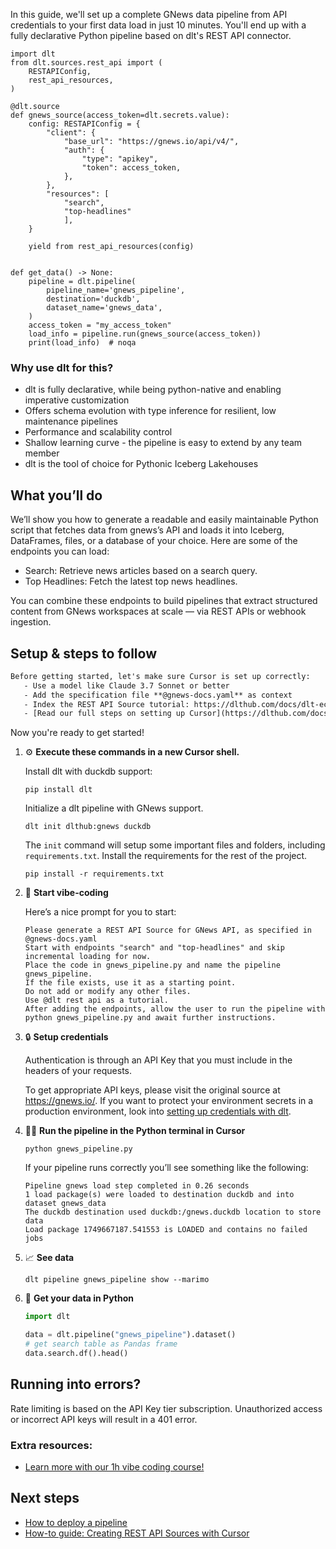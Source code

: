 In this guide, we'll set up a complete GNews data pipeline from API credentials to your first data load in just 10 minutes. You'll end up with a fully declarative Python pipeline based on dlt's REST API connector.

```python-outcome
import dlt
from dlt.sources.rest_api import (
    RESTAPIConfig,
    rest_api_resources,
)

@dlt.source
def gnews_source(access_token=dlt.secrets.value):
    config: RESTAPIConfig = {
        "client": {
            "base_url": "https://gnews.io/api/v4/",
            "auth": {
                "type": "apikey",
                "token": access_token,
            },
        },
        "resources": [
            "search",
            "top-headlines"
            ],
    }

    yield from rest_api_resources(config)


def get_data() -> None:
    pipeline = dlt.pipeline(
        pipeline_name='gnews_pipeline',
        destination='duckdb',
        dataset_name='gnews_data', 
    )
    access_token = "my_access_token"
    load_info = pipeline.run(gnews_source(access_token))
    print(load_info)  # noqa
```

### Why use dlt for this?

- dlt is fully declarative, while being python-native and enabling imperative customization
- Offers schema evolution with type inference for resilient, low maintenance pipelines
- Performance and scalability control
- Shallow learning curve - the pipeline is easy to extend by any team member
- dlt is the tool of choice for Pythonic Iceberg Lakehouses

## What you’ll do

We’ll show you how to generate a readable and easily maintainable Python script that fetches data from gnews’s API and loads it into Iceberg, DataFrames, files, or a database of your choice. Here are some of the endpoints you can load:

- Search: Retrieve news articles based on a search query.
- Top Headlines: Fetch the latest top news headlines.

You can combine these endpoints to build pipelines that extract structured content from GNews workspaces at scale — via REST APIs or webhook ingestion.

## Setup & steps to follow

```default
Before getting started, let's make sure Cursor is set up correctly:
   - Use a model like Claude 3.7 Sonnet or better
   - Add the specification file **@gnews-docs.yaml** as context
   - Index the REST API Source tutorial: https://dlthub.com/docs/dlt-ecosystem/verified-sources/rest_api/ and add it to context as **@dlt rest api**
   - [Read our full steps on setting up Cursor](https://dlthub.com/docs/dlt-ecosystem/llm-tooling/cursor-restapi#23-configuring-cursor-with-documentation)
```

Now you're ready to get started! 

1. ⚙️ **Execute these commands in a new Cursor shell.**
    
    Install dlt with duckdb support:
    ```shell
    pip install dlt
    ```

    Initialize a dlt pipeline with GNews support.
    ```shell
    dlt init dlthub:gnews duckdb
    ```

    The `init` command will setup some important files and folders, including `requirements.txt`. Install the requirements for the rest of the project.
    ```shell
    pip install -r requirements.txt
    ```
    
2. 🤠 **Start vibe-coding**
    
    Here’s a nice prompt for you to start: 
    
    ```prompt
    Please generate a REST API Source for GNews API, as specified in @gnews-docs.yaml 
    Start with endpoints "search" and "top-headlines" and skip incremental loading for now. 
    Place the code in gnews_pipeline.py and name the pipeline gnews_pipeline. 
    If the file exists, use it as a starting point. 
    Do not add or modify any other files. 
    Use @dlt rest api as a tutorial. 
    After adding the endpoints, allow the user to run the pipeline with python gnews_pipeline.py and await further instructions.
    ```

    
3. 🔒 **Setup credentials** 
    
    Authentication is through an API Key that you must include in the headers of your requests.
    
    To get appropriate API keys, please visit the original source at https://gnews.io/.
    If you want to protect your environment secrets in a production environment, look into [setting up credentials with dlt](https://dlthub.com/docs/walkthroughs/add_credentials).
    
4. 🏃‍♀️ **Run the pipeline in the Python terminal in Cursor**
    
    ```shell
    python gnews_pipeline.py
    ```
    
    If your pipeline runs correctly you’ll see something like the following:
    
    ```shell
    Pipeline gnews load step completed in 0.26 seconds
    1 load package(s) were loaded to destination duckdb and into dataset gnews_data
    The duckdb destination used duckdb:/gnews.duckdb location to store data
    Load package 1749667187.541553 is LOADED and contains no failed jobs
    ```
    
5. 📈 **See data**
    
    ```shell
    dlt pipeline gnews_pipeline show --marimo
    ```
    
6. 🐍 **Get your data in Python**
    
    ```python
    import dlt

   data = dlt.pipeline("gnews_pipeline").dataset()
   # get search table as Pandas frame
   data.search.df().head()
    ```

## Running into errors?

Rate limiting is based on the API Key tier subscription. Unauthorized access or incorrect API keys will result in a 401 error.

### Extra resources:

- [Learn more with our 1h vibe coding course!](https://www.youtube.com/watch?v=GGid70rnJuM)

## Next steps

- [How to deploy a pipeline](https://dlthub.com/docs/walkthroughs/deploy-a-pipeline)
- [How-to guide: Creating REST API Sources with Cursor](https://dlthub.com/docs/dlt-ecosystem/llm-tooling/cursor-restapi)
